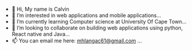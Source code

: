 - 👋 Hi, My name is Calvin
- 👀 I’m interested in web applications and mobile applications...
- 🌱 I’m currently learning Computer science at University Of Cape Town...
- 💞️ I’m looking to collaborate on building web applications using python, React native and Java...
- 📫 You can email me here: mhlangac61@gmail.com ...

<!---
Calvin760/Calvin760 is a ✨ special ✨ repository because its `README.md` (this file) appears on your GitHub profile.
You can click the Preview link to take a look at your changes.
--->
